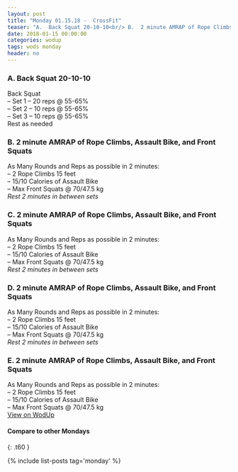 ```yaml
---
layout: post
title: "Monday 01.15.18 -  CrossFit"
teaser: "A.  Back Squat 20-10-10<br/> B.  2 minute AMRAP of Rope Climbs, Assault Bike, and Front Squats<br/> C.  2 minute AMRAP of Rope Climbs, Assault Bike, and Front Squats<br/> D.  2 minute AMRAP of Rope Climbs, Assault Bike, and Front Squats<br/> E.  2 minute AMRAP of Rope Climbs, Assault Bike, and Front Squats"
date: 2018-01-15 00:00:00
categories: wodup
tags: wods monday
header: no
---
```



<h3>A.  Back Squat 20-10-10</h3>
Back Squat<br/>– Set 1 –  20 reps  @ 55-65%<br/>– Set 2 –  10 reps  @ 55-65%<br/>– Set 3 –  10 reps  @ 55-65%<br/>Rest as needed<br/>
<h3>B.  2 minute AMRAP of Rope Climbs, Assault Bike, and Front Squats</h3>
As Many Rounds and Reps as possible in 2 minutes:<br/>– 2 Rope Climbs 15 feet<br/>– 15/10 Calories of Assault Bike<br/>– Max Front Squats @ 70/47.5 kg<br/><em>Rest 2 minutes in between sets</em>
<h3>C.  2 minute AMRAP of Rope Climbs, Assault Bike, and Front Squats</h3>
As Many Rounds and Reps as possible in 2 minutes:<br/>– 2 Rope Climbs 15 feet<br/>– 15/10 Calories of Assault Bike<br/>– Max Front Squats @ 70/47.5 kg<br/><em>Rest 2 minutes in between sets</em>
<h3>D.  2 minute AMRAP of Rope Climbs, Assault Bike, and Front Squats</h3>
As Many Rounds and Reps as possible in 2 minutes:<br/>– 2 Rope Climbs 15 feet<br/>– 15/10 Calories of Assault Bike<br/>– Max Front Squats @ 70/47.5 kg<br/><em>Rest 2 minutes in between sets</em>
<h3>E.  2 minute AMRAP of Rope Climbs, Assault Bike, and Front Squats</h3>
As Many Rounds and Reps as possible in 2 minutes:<br/>– 2 Rope Climbs 15 feet<br/>– 15/10 Calories of Assault Bike<br/>– Max Front Squats @ 70/47.5 kg<br/>
<a href="https://www.wodup.com/gyms/asphodel/wods/3727" target="blank">View on WodUp</a>


#### Compare to other Mondays
{: .t60 }

{% include list-posts tag='monday' %}